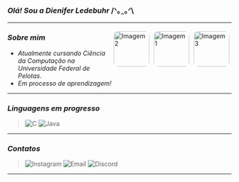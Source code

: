 ### _Olá! Sou a Dienifer Ledebuhr_ /ᐠ｡ꞈ｡ᐟ\

***

<img align="right" src="https://i.pinimg.com/736x/5c/41/1a/5c411a9e673ebe5b328947cd47062e0e.jpg" alt="Imagem 3" style="border-radius: 10px; margin: 5px;" width="80">
<img align="right" src="https://i.pinimg.com/control2/736x/ec/e2/19/ece2194ab4d1495da36a37faad78aece.jpg" alt="Imagem 1" style="border-radius: 10px; margin: 5px;" width="80">
<img align="right" src="https://i.pinimg.com/control2/736x/f4/5e/ae/f45eae714610bee8c391a137279d3cb6.jpg" alt="Imagem 2" style="border-radius: 10px; margin: 5px;" width="80">

### _Sobre mim_
-  _Atualmente cursando Ciência da Computação na Universidade Federal de Pelotas_.  
-  _Em processo de aprendizagem!_  

***

### _Linguagens em progresso_
> ![ C ](https://img.shields.io/badge/c-2e744b?style=flat&logo=c&logoColor=white)
> ![ Java ](https://img.shields.io/badge/java-2e744b?style=flat&logo=openjdk&logoColor=white)

***

### _Contatos_
> ![Instagram](https://img.shields.io/badge/Instagram:_dienifer.ledebuhr-2e744b?style=flat&logo=instagram&logoColor=white)
![Email](https://img.shields.io/badge/Gmail:_dbledebuhr@inf.ufpel.edu.br-2e744b?style=flat&logo=gmail&logoColor=white)
![Discord](https://img.shields.io/badge/Discord:_Dyy.dyys-2e744b?style=flat&logo=discord&logoColor=white) 

***




